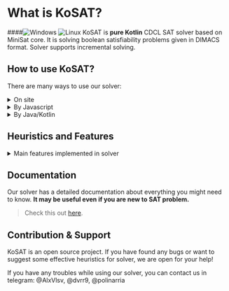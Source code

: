 # What is KoSAT?
####![Windows](https://github.com/UnitTestBot/kosat/actions/workflows/build-windows.yml/badge.svg) ![Linux](https://github.com/UnitTestBot/kosat/actions/workflows/build-linux.yml/badge.svg)
KoSAT is **pure Kotlin** CDCL SAT solver based on MiniSat core.
It is solving boolean satisfiability problems given in DIMACS format.
Solver supports incremental solving.

## How to use KoSAT?
There are many ways to use our solver:
<details>
  <summary>On site</summary>

In the picture below you can see site dialog window. 
All you need is to enter the problem in DIMACS format and click on the
***CHECK SAT*** button.

![img](assets/site.png)

The site is available at the link below:

> http://www.utbot.org/kosat/
____________
</details>
<details>
  <summary>By Javascript</summary>

1. Download kosat.js file from releases.
2. Import this file in your. For example:  
`const kosat = require("./kosat.js");`
3. Use Kosat interface (described in [incremental](docs/incremental.md) documentation).
____________
</details>
<details>
  <summary>By Java/Kotlin</summary>

You can use KoSAT directly from Kotlin. As always, problem
should be given in DIMACS format. There are 2 options
how to enter your CNF: 
1. Console input
2. Write to `input.txt` located in `src\jvmMain\kotlin\org\kosat\`

____________
</details>

## Heuristics and Features

<details>
  <summary>Main features implemented in solver</summary>

1. ReNumeration
2. Trail
3. Conflict analysis
4. Backjump
5. Propagation
6. 2-watched literals
7. VSIDS
8. Luby Restarts
9. Phase saving
10. ReduceDB based on LBD

</details>

## Documentation

Our solver has a detailed documentation about everything you might
need to know. **It may be useful even if you are new to SAT problem.**


> Check this out [here](docs/docs.md).

## Contribution & Support
KoSAT is an open source project. If you have found any bugs
or want to suggest some effective heuristics for solver, we are
open for your help! 

If you have any troubles while using our solver, you can contact
us in telegram:
@AlxVlsv, @dvrr9, @polinarria
